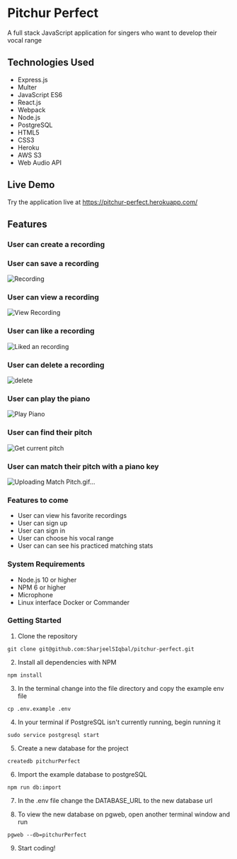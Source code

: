 # Pitchur Perfect
A full stack JavaScript application for singers who want to develop their vocal range

## Technologies Used
* Express.js
* Multer
* JavaScript ES6
* React.js
* Webpack
* Node.js
* PostgreSQL
* HTML5
* CSS3
* Heroku
* AWS S3
* Web Audio API

## Live Demo
 Try the application live at https://pitchur-perfect.herokuapp.com/


## Features
### User can create a recording

### User can save a recording
![Recording](https://user-images.githubusercontent.com/50930123/135955354-a1ab4e26-e523-4bdc-a248-c58ffd0b6d33.gif)
### User can view a recording
![View Recording](https://user-images.githubusercontent.com/50930123/135955393-299a83cd-1ebd-4e1f-90f0-4a7fd3787818.gif)

### User can like a recording
![Liked an recording](https://user-images.githubusercontent.com/50930123/135955401-251b98bd-76ad-44f9-9dd8-44eb58c6e797.gif)

### User can delete a recording
![delete](https://user-images.githubusercontent.com/50930123/135955404-b16f3e05-68b5-4881-8e2d-90c31dca9107.gif)

### User can play the piano
![Play Piano](https://user-images.githubusercontent.com/50930123/135955412-968c53c3-3098-42ce-b2ae-6d41948c9183.gif)

### User can find their pitch
![Get current pitch](https://user-images.githubusercontent.com/50930123/135955418-a3467f66-fe6a-46c5-8acd-44a5ba11e3d1.gif)

### User can match their pitch with a piano key
![Uploading Match Pitch.gif…]()



### Features to come
* User can view his favorite recordings
* User can sign up
* User can sign in
* User can choose his vocal range
* User can can see his practiced matching stats


### System Requirements
* Node.js 10 or higher
* NPM 6 or higher
* Microphone
* Linux interface Docker or Commander



### Getting Started
1. Clone the repository
``` shell
git clone git@github.com:SharjeelSIqbal/pitchur-perfect.git
```
2. Install all dependencies with NPM
``` shell
npm install
```
3. In the terminal change into the file directory and copy the example env file
```shell
cp .env.example .env
```
4. In your terminal if PostgreSQL isn't currently running, begin running it
``` shell
sudo service postgresql start
```

5. Create a new database for the project
``` shell
createdb pitchurPerfect
```
6. Import the example database to postgreSQL
``` shell
npm run db:import
```
7. In the .env file change the DATABASE_URL to the new database url

8. To view the new database on pgweb, open another terminal window and run
``` shell
pgweb --db=pitchurPerfect
```
9. Start coding!
